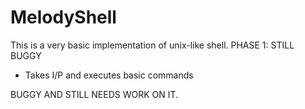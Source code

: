 # MelodyShell
This is a very basic implementation of unix-like shell.
PHASE 1:
  STILL BUGGY
  - Takes I/P and executes basic commands
  
BUGGY AND STILL NEEDS WORK ON IT.
  
